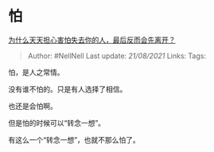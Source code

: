 # 怕
[为什么天天担心害怕失去你的人，最后反而会先离开？](https://www.zhihu.com/question/33262921/answer/1861944107)

> Author: #NellNell 
> Last update: *21/08/2021* 
> Links:
> Tags: 

怕，是人之常情。

没有谁不怕的。只是有人选择了相信。

也还是会怕啊。

但是怕的时候可以“转念一想”。

有这么一个“转念一想”，也就不那么怕了。